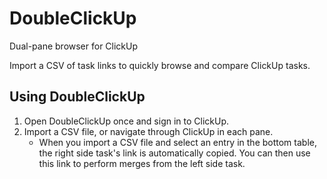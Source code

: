 # DoubleClickUp
Dual-pane browser for ClickUp

Import a CSV of task links to quickly browse and compare ClickUp tasks.

## Using DoubleClickUp

1. Open DoubleClickUp once and sign in to ClickUp.
1. Import a CSV file, or navigate through ClickUp in each pane.
    - When you import a CSV file and select an entry in the bottom table, the right side task's link is automatically copied. You can then use this link to perform merges from the left side task.
